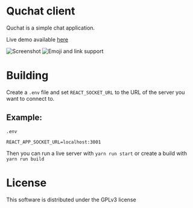 # Quchat client
Quchat is a simple chat application.

Live demo available [here](https://quchat.herokuapp.com/)

![Screenshot](https://i.imgur.com/8a8kdS8l.png "Screenshot")
![Emoji and link support](https://i.imgur.com/yMMXFFy.gif "Emoji and link support")

# Building
Create a `.env` file and set `REACT_SOCKET_URL` to the URL of the server you want to connect to.

## Example:
*`.env`*
```
REACT_APP_SOCKET_URL=localhost:3001
```

Then you can run a live server with `yarn run start` or create a build with `yarn run build`

# License
This software is distributed under the GPLv3 license
